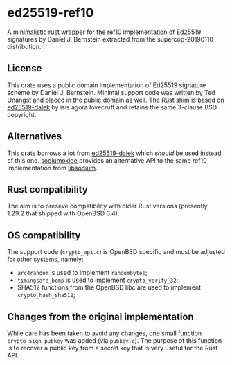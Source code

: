 # ed25519-ref10
A minimalistic rust wrapper for the ref10 implementation of Ed25519 signatures by Daniel J. Bernstein
extracted from the supercop-20190110 distribution.

## License
This crate uses a public domain implementation of Ed25519 signature scheme by Daniel J. Bernstein.
Minimal support code was written by Ted Unangst and placed in the public domain as well.
The Rust shim is based on [ed25519-dalek](https://github.com/dalek-cryptography/ed25519-dalek)
by isis agora lovecruft and retains the same 3-clause BSD copyright.

## Alternatives
This crate borrows a lot from [ed25519-dalek](https://github.com/dalek-cryptography/ed25519-dalek)
which *should* be used instead of this one.  [sodiumoxide](https://github.com/sodiumoxide/sodiumoxide)
provides an alternative API to the same ref10 implementation from [libsodium](https://github.com/jedisct1/libsodium).

## Rust compatibility
The aim is to preseve compatibility with older Rust versions (presently 1.29.2 that shipped with OpenBSD 6.4).

## OS compatibility
The support code (`crypto_api.c`) is OpenBSD specific and must be adjusted for other systems, namely:
  - `arc4random` is used to implement `randombytes`;
  - `timingsafe_bcmp` is used to implement `crypto_verify_32`;
  - SHA512 functions from the OpenBSD libc are used to implement `crypto_hash_sha512`;

## Changes from the original implementation
While care has been taken to avoid any changes, one small function `crypto_sign_pubkey` was added (via `pubkey.c`).
The purpose of this function is to recover a public key from a secret key that is very useful for the Rust API.

